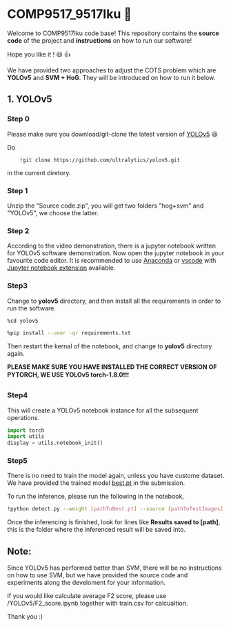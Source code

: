 # COMP9517_9517Iku :microphone:
Welcome to COMP9517Iku code base! This repository contains the **source code** of the project and **instructions** on how to run our software! 

Hope you like it ! :smiley: :+1:

We have provided two approaches to adjust the COTS problem which are **YOLOv5** and **SVM + HoG**. They will be introduced on how to run it below.

## 1. YOLOv5
### Step 0
Please make sure you download/git-clone the latest version of [YOLOv5](https://github.com/ultralytics/yolov5) :smiley:

Do
```shell
    !git clone https://github.com/ultralytics/yolov5.git
```
in the current diretory.

### Step 1
Unzip the "Source code.zip", you will get two folders "hog+svm" and "YOLOv5", we choose the latter.

### Step 2
According to the video demonstration, there is a jupyter notebook written for YOLOv5 software demonstration. Now open the jupyter notebook in your favourite code editor. It is recommended to use [Anaconda](https://www.anaconda.com/) or [vscode](https://code.visualstudio.com/) with [Jupyter notebook extension](https://code.visualstudio.com/docs/datascience/jupyter-notebooks) available.

### Step3
Change to **yolov5** directory, and then install all the requirements in order to run the software. 
```bash
%cd yolov5 
```
```bash
%pip install --user -qr requirements.txt
```
Then restart the kernal of the notebook, and change to **yolov5** directory again.

**PLEASE MAKE SURE YOU HAVE INSTALLED THE CORRECT VERSION OF PYTORCH, WE USE YOLOv5 torch-1.8.0**:exclamation::exclamation::exclamation:

### Step4
This will create a YOLOv5 notebook instance for all the subsequent operations.
```python
import torch
import utils
display = utils.notebook_init()
```

### Step5
There is no need to train the model again, unless you have custome dataset. We have provided the trained model [best.pt](YOLOv5/best.pt) in the submission. 

To run the inference, please run the following in the notebook,
```bash
!python detect.py --weight [pathToBest.pt] --source [pathToTestImages] --save-txt
```
Once the inferencing is finished, look for lines like **Results saved to [path]**, this is the folder where the inferenced result will be saved into.

## Note:
Since YOLOv5 has performed better than SVM, there will be no instructions on how to use SVM, but we have provided the source code and experiments along the develoment for your information.

If you would like calculate average F2 score, please use /YOLOv5/F2_score.ipynb together with train.csv for calcualtion.

 Thank you :)
